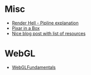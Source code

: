 # Misc
* [Render Hell - Pipline explanation](https://simonschreibt.de/gat/renderhell/)
* [Pixar in a Box](https://www.khanacademy.org/partner-content/pixar)
* [Nice blog post with list of resources](https://medium.com/vrtigo/resources-for-beginning-graphics-programming-c0da724381bc)

# WebGL
* [WebGLFundamentals](https://webglfundamentals.org/)
